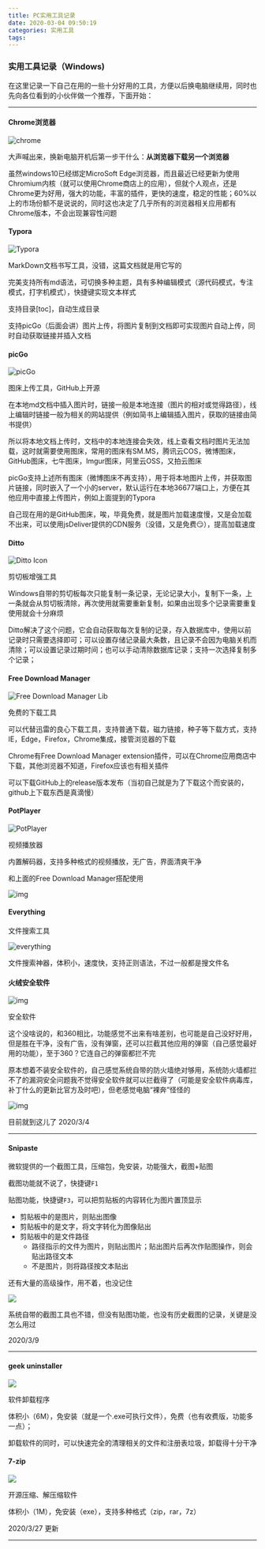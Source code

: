 ```yaml
---
title: PC实用工具记录
date: 2020-03-04 09:50:19
categories: 实用工具
tags:
---
```


### 实用工具记录（Windows)

在这里记录一下自己在用的一些十分好用的工具，方便以后换电脑继续用，同时也先向各位看到的小伙伴做一个推荐，下面开始：

---

#### Chrome浏览器
![chrome](https://cdn.jsdelivr.net/gh/yanzixian/figureBed/img2020chrome.jpg)



大声喊出来，换新电脑开机后第一步干什么：**从浏览器下载另一个浏览器**

虽然windows10已经绑定MicroSoft Edge浏览器，而且最近已经更新为使用Chromium内核（就可以使用Chrome商店上的应用），但就个人观点，还是Chrome更为好用，强大的功能，丰富的插件，更快的速度，稳定的性能；60%以上的市场份额不是说说的，同时这也决定了几乎所有的浏览器相关应用都有Chrome版本，不会出现兼容性问题

#### Typora

![Typora](https://cdn.jsdelivr.net/gh/yanzixian/figureBed/img2020img2020typora-icon.png)

MarkDown文档书写工具，没错，这篇文档就是用它写的

完美支持所有md语法，可切换多种主题，具有多种编辑模式（源代码模式，专注模式，打字机模式），快捷键实现文本样式

支持目录[toc]，自动生成目录

支持picGo（后面会讲）图片上传，将图片复制到文档即可实现图片自动上传，同时自动获取链接并插入文档

#### picGo

![picGo](https://cdn.jsdelivr.net/gh/yanzixian/figureBed/img2020img2020image-20200304103159537.png)

图床上传工具，GitHub上开源

在本地md文档中插入图片时，链接一般是本地连接（图片的相对或觉得路径），线上编辑时链接一般为相关的网站提供（例如简书上编辑插入图片，获取的链接由简书提供）

所以将本地文档上传时，文档中的本地连接会失效，线上查看文档时图片无法加载，这时就需要使用图床，常用的图床有SM.MS，腾讯云COS，微博图床，GitHub图床，七牛图床，Imgur图床，阿里云OSS，又拍云图床

picGo支持上述所有图床（微博图床不再支持），用于将本地图片上传，并获取图片链接，同时嵌入了一个小的server，默认运行在本地36677端口上，方便在其他应用中直接上传图片，例如上面提到的Typora

自己现在用的是GitHub图床，唉，毕竟免费，就是图片加载速度慢，又是会加载不出来，可以使用jsDeliver提供的CDN服务（没错，又是免费:smirk:），提高加载速度

#### Ditto

![Ditto Icon](https://cdn.jsdelivr.net/gh/yanzixian/figureBed/img2020img2020icon.png)

剪切板增强工具

Windows自带的剪切板每次只能复制一条记录，无论记录大小，复制下一条，上一条就会从剪切板清除，再次使用就需要重新复制，如果由出现多个记录需要重复使用就会十分麻烦

Ditto解决了这个问题，它会自动获取每次复制的记录，存入数据库中，使用以前记录时只需要选择即可；可以设置存储记录最大条数，且记录不会因为电脑关机而清除；可以设置记录过期时间；也可以手动清除数据库记录；支持一次选择复制多个记录；

#### Free Download Manager

![Free Download Manager Lib](https://cdn.jsdelivr.net/gh/yanzixian/figureBed/img2020img2020logo.png)

免费的下载工具

可以代替迅雷的良心下载工具，支持普通下载，磁力链接，种子等下载方式，支持IE，Edge，Firefox，Chrome集成，接管浏览器的下载

Chrome有Free Download Manager extension插件，可以在Chrome应用商店中下载，其他浏览器不知道，Firefox应该也有相关插件

可以下载GitHub上的release版本发布（当初自己就是为了下载这个而安装的，github上下载东西是真滴慢）

#### PotPlayer

![PotPlayer](https://cdn.jsdelivr.net/gh/yanzixian/figureBed/img2020img2020potplayer-PotPlayer_logo_(2017).png)

视频播放器

内置解码器，支持多种格式的视频播放，无广告，界面清爽干净

和上面的Free Download Manager搭配使用

![img](https://cdn.jsdelivr.net/gh/yanzixian/figureBed/img20206a6a5eef1f3996b3)

#### Everything

文件搜索工具

![everything](https://cdn.jsdelivr.net/gh/yanzixian/figureBed/img2020everything-6863__everything_icon_converted.png)

文件搜索神器，体积小，速度快，支持正则语法，不过一般都是搜文件名

#### 火绒安全软件

![img](https://cdn.jsdelivr.net/gh/yanzixian/figureBed/img2020logo-1583302884776.png)

安全软件

这个没啥说的，和360相比，功能感觉不出来有啥差别，也可能是自己没好好用，但是胜在干净，没有广告，没有弹窗，还可以拦截其他应用的弹窗（自己感觉最好用的功能），至于360？它连自己的弹窗都拦不完

原本想着不装安全软件的，自己感觉系统自带的防火墙绝对够用，系统防火墙都拦不了的漏洞安全问题我不觉得安全软件就可以拦截得了（可能是安全软件病毒库，补丁什么的更新比官方及时吧），但老感觉电脑“裸奔”怪怪的

![img](https://cdn.jsdelivr.net/gh/yanzixian/figureBed/img2020e18d20c94006dfe0-0381536966d1161a-3a665d27faa0ebb89387bb25481a888a.jpg)

目前就到这儿了                                                                                  2020/3/4

---

#### Snipaste

微软提供的一个截图工具，压缩包，免安装，功能强大，截图+贴图

截图功能就不说了，快捷键`F1`

贴图功能，快捷键`F3`，可以把剪贴板的内容转化为图片置顶显示

- 剪贴板中的是图片，则贴出图像
- 剪贴板中的是文字，将文字转化为图像贴出
- 剪贴板中的是文件路径
  - 路径指示的文件为图片，则贴出图片；贴出图片后再次作贴图操作，则会贴出路径文本
  - 不是图片，则将路径按文本贴出

还有大量的高级操作，用不着，也没记住

![](https://gitee.com/yanzixian/picBed/raw/master/img202003/嘿嘿.png)

系统自带的截图工具也不错，但没有贴图功能，也没有历史截图的记录，关键是没怎么用过

2020/3/9

---

#### geek uninstaller

![](https://gitee.com/yanzixian/picBed/raw/master/img202003/20200327221842.png)

软件卸载程序

体积小（6M），免安装（就是一个.exe可执行文件），免费（也有收费版，功能多一点）；

卸载软件的同时，可以快速完全的清理相关的文件和注册表垃圾，卸载得十分干净

#### 7-zip

![](https://gitee.com/yanzixian/picBed/raw/master/img202003/20200327222511.png)

开源压缩、解压缩软件

体积小（1M），免安装（exe），支持多种格式（zip，rar，7z）

2020/3/27 更新

---

